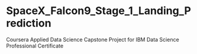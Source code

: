 # SpaceX_Falcon9_Stage_1_Landing_Prediction
Coursera Applied Data Science Capstone Project for IBM Data Science Professional Certificate 
